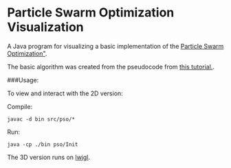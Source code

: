 Particle Swarm Optimization Visualization
=================

A Java program for visualizing a basic implementation of the [Particle Swarm Optimization"](http://en.wikipedia.org/wiki/Particle_swarm_optimization).

The basic algorithm was created from the pseudocode from [this tutorial.](http://www.swarmintelligence.org/tutorials.php).

###Usage:

To view and interact with the 2D version:

Compile: 
```Shell
javac -d bin src/pso/*
```

Run:
```Shell
java -cp ./bin pso/Init
```

The 3D version runs on [lwjgl](http://www.lwjgl.org/).